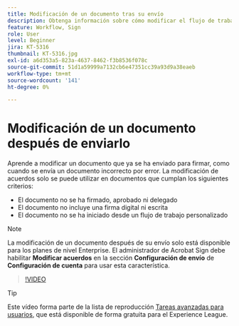 ```yaml
---
title: Modificación de un documento tras su envío
description: Obtenga información sobre cómo modificar el flujo de trabajo de un documento que ya está en curso
feature: Workflow, Sign
role: User
level: Beginner
jira: KT-5316
thumbnail: KT-5316.jpg
exl-id: a6d353a5-823a-4637-8462-f3b8536f078c
source-git-commit: 51d1a59999a7132cb6e47351cc39a93d9a38eaeb
workflow-type: tm+mt
source-wordcount: '141'
ht-degree: 0%

---
```


# Modificación de un documento después de enviarlo

Aprende a modificar un documento que ya se ha enviado para firmar, como cuando se envía un documento incorrecto por error. La modificación de acuerdos solo se puede utilizar en documentos que cumplan los siguientes criterios:

* El documento no se ha firmado, aprobado ni delegado
* El documento no incluye una firma digital ni escrita
* El documento no se ha iniciado desde un flujo de trabajo personalizado


>[!NOTE]
>
>La modificación de un documento después de su envío solo está disponible para los planes de nivel Enterprise. El administrador de Acrobat Sign debe habilitar **Modificar acuerdos** en la sección **Configuración de envío** de **Configuración de cuenta** para usar esta característica.

>[!VIDEO](https://video.tv.adobe.com/v/342299?quality=12&learn=on&hidetitle=true)

>[!TIP]
>
>Este vídeo forma parte de la lista de reproducción [Tareas avanzadas para usuarios](https://experienceleague.adobe.com/es/playlists/acrobat-sign-perform-advanced-tasks-business-users), que está disponible de forma gratuita para el Experience League.
